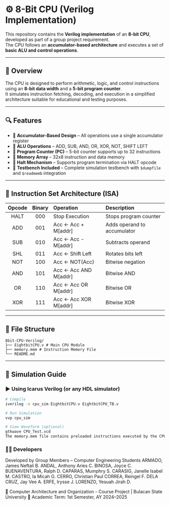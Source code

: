 # ⚙️ 8-Bit CPU (Verilog Implementation)

This repository contains the **Verilog implementation** of an **8-bit CPU**, developed as part of a group project requirement.  
The CPU follows an **accumulator-based architecture** and executes a set of **basic ALU and control operations**.

---

## 🧩 Overview

The CPU is designed to perform arithmetic, logic, and control instructions using an **8-bit data width** and a **5-bit program counter**.  
It simulates instruction fetching, decoding, and execution in a simplified architecture suitable for educational and testing purposes.

---

## 🔍 Features

- 🧠 **Accumulator-Based Design** – All operations use a single accumulator register  
- 🧮 **ALU Operations** – ADD, SUB, AND, OR, XOR, NOT, SHIFT LEFT  
- 🧾 **Program Counter (PC)** – 5-bit counter supports up to 32 instructions  
- 🧰 **Memory Array** – 32x8 instruction and data memory  
- 🧱 **Halt Mechanism** – Supports program termination via HALT opcode  
- 🧪 **Testbench Included** – Complete simulation testbench with `$dumpfile` and `$readmemb` integration

---

## 🧠 Instruction Set Architecture (ISA)

| Opcode | Binary | Operation | Description |
|:------:|:-------:|:----------|:-------------|
| HALT | 000 | Stop Execution | Stops program counter |
| ADD  | 001 | Acc ← Acc + M[addr] | Adds operand to accumulator |
| SUB  | 010 | Acc ← Acc - M[addr] | Subtracts operand |
| SHL  | 011 | Acc ← Shift Left | Rotates bits left |
| NOT  | 100 | Acc ← NOT(Acc) | Bitwise negation |
| AND  | 101 | Acc ← Acc AND M[addr] | Bitwise AND |
| OR   | 110 | Acc ← Acc OR M[addr] | Bitwise OR |
| XOR  | 111 | Acc ← Acc XOR M[addr] | Bitwise XOR |

---

## 🧰 File Structure
```
8bit-CPU-Verilog/
├── EightbitCPU.v # Main CPU Module
├── memory.mem # Instruction Memory File
└── README.md
```

---

## 🧪 Simulation Guide

### ▶️ Using Icarus Verilog (or any HDL simulator)
```bash
# Compile
iverilog -o cpu_sim EightbitCPU.v EightbitCPU_TB.v

# Run Simulation
vvp cpu_sim

# View Waveform (optional)
gtkwave CPU_Test.vcd
The memory.mem file contains preloaded instructions executed by the CPU.
```

### 👨‍💻 Developers
Developed by Group Members – Computer Engineering Students
ARMADO, James Neftali B.
ANDAL, Anthony Aries C.
BINOSA, Joyce C.
BUENAVENTURA, Ralph D.
CAPARAS, Mumphry S.
CARASIG, Janelle Isabel M.
CASTRO, Ia Micah G.
CERRO, Christian Paul
CORREA, Reingel F.
DELA CRUZ, Jay Vee A.
ERFE, Irysse J.
LORENZO, Yesuah Jirah D.

📍 Computer Architecture and Organization - Course Project | Bulacan State University
🧾 Academic Term: 1st Semester, AY 2024–2025
